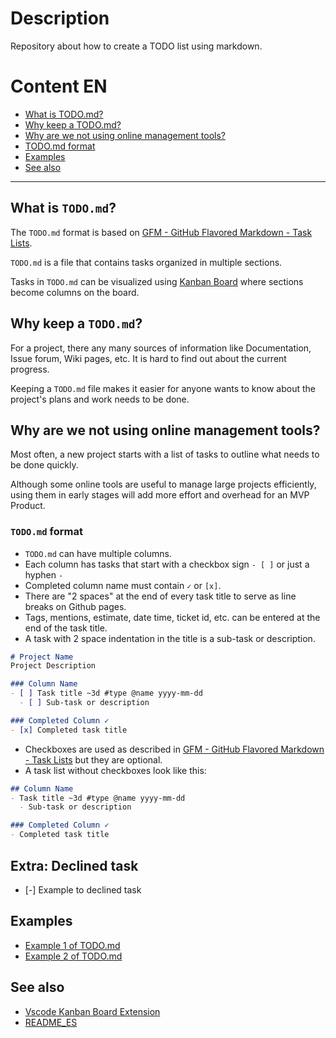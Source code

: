 # Description
Repository about how to create a TODO list using markdown.

# Content EN
- [What is TODO.md?](#What-is-`TODO.md`?)
- [Why keep a TODO.md?](#Why-keep-a-`TODO.md`?)
- [Why are we not using online management tools?](#Why-are-we-not-using-online-management-tools?)
- [TODO.md format](#`TODO.md`-format)
- [Examples](#examples)
- [See also](#See-also)
----
## What is `TODO.md`?

The `TODO.md` format is based on [GFM - GitHub Flavored Markdown - Task Lists](https://guides.github.com/features/mastering-markdown/#GitHub-flavored-markdown).

`TODO.md` is a file that contains tasks organized in multiple sections.

Tasks in `TODO.md` can be visualized using [Kanban Board](https://en.wikipedia.org/wiki/Kanban_board) where sections become columns on the board.

## Why keep a `TODO.md`?

For a project, there any many sources of information like Documentation, Issue forum, Wiki pages, etc. It is hard to find out about the current progress.

Keeping a `TODO.md` file makes it easier for anyone wants to know about the project's plans and work needs to be done.

## Why are we not using online management tools?

Most often, a new project starts with a list of tasks to outline what needs to be done quickly.

Although some online tools are useful to manage large projects efficiently, using them in early stages will add more effort and overhead for an MVP Product.

### `TODO.md` format

- `TODO.md` can have multiple columns.
- Each column has tasks that start with a checkbox sign `- [ ]` or just a hyphen `- `
- Completed column name must contain `✓` or `[x]`.
- There are "2 spaces" at the end of every task title to serve as line breaks on Github pages.
- Tags, mentions, estimate, date time, ticket id, etc. can be entered at the end of the task title.
- A task with 2 space indentation in the title is a sub-task or description.

```md
# Project Name
Project Description

### Column Name
- [ ] Task title ~3d #type @name yyyy-mm-dd
  - [ ] Sub-task or description

### Completed Column ✓
- [x] Completed task title
```

- Checkboxes are used as described in [GFM - GitHub Flavored Markdown - Task Lists](https://guides.github.com/features/mastering-markdown/#GitHub-flavored-markdown) but they are optional.
- A task list without checkboxes look like this:

```md
## Column Name
- Task title ~3d #type @name yyyy-mm-dd
  - Sub-task or description

### Completed Column ✓
- Completed task title
```
## Extra: Declined task
- [-] Example to declined task
## Examples
- [Example 1 of TODO.md](Examples_TODO/TODO.md)
- [Example 2 of TODO.md](Examples_TODO/TODO2.md)

## See also
- [Vscode Kanban Board Extension](https://marketplace.visualstudio.com/items?itemName=coddx.coddx-alpha&ssr=false)
- [README_ES](README_ES.md)